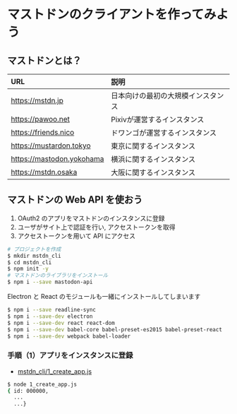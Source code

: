 # マストドンのクライアントを作ってみよう
## マストドンとは？

|URL|説明|
|:--|:--|
|https://mstdn.jp|日本向けの最初の大規模インスタンス|
|https://pawoo.net|Pixivが運営するインスタンス|
|https://friends.nico|ドワンゴが運営するインスタンス|
|https://mustardon.tokyo|東京に関するインスタンス|
|https://mastodon.yokohama|横浜に関するインスタンス|
|https://mstdn.osaka|大阪に関するインスタンス|

## マストドンの Web API を使おう

1. OAuth2 のアプリをマストドンのインスタンスに登録
2. ユーザがサイト上で認証を行い, アクセストークンを取得
3. アクセストークンを用いて API にアクセス

```bash
# プロジェクトを作成
$ mkdir mstdn_cli 
$ cd mstdn_cli 
$ npm init -y
# マストドンのライブラリをインストール
$ npm i --save mastodon-api
```

Electron と React のモジュールも一緒にインストールしてしまいます

```bash
$ npm i --save readline-sync
$ npm i --save-dev electron 
$ npm i --save-dev react react-dom
$ npm i --save-dev babel-core babel-preset-es2015 babel-preset-react
$ npm i --save-dev webpack babel-loader
```

### 手順（1）アプリをインスタンスに登録

- [mstdn_cli/1_create_app.js](examples/mstdn_cli/1_create_app.js)

```bash
$ node 1_create_app.js 
{ id: 000000,
  ...
  ...}
```
